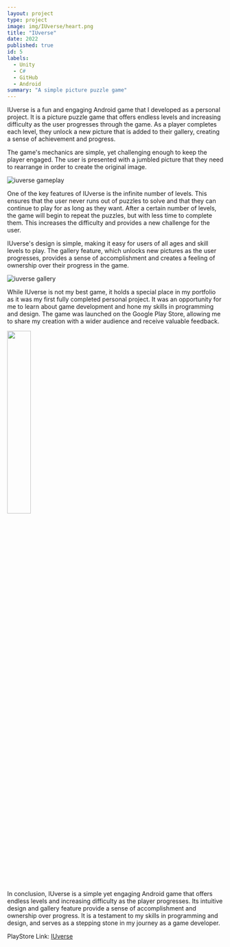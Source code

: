 ```yaml
---
layout: project
type: project
image: img/IUverse/heart.png
title: "IUverse"
date: 2022
published: true
id: 5
labels:
  - Unity
  - C#
  - GitHub
  - Android
summary: "A simple picture puzzle game"
---
```


IUverse is a fun and engaging Android game that I developed as a personal project. It is a picture puzzle game that offers endless levels and increasing difficulty as the user progresses through the game. As a player completes each level, they unlock a new picture that is added to their gallery, creating a sense of achievement and progress.

The game's mechanics are simple, yet challenging enough to keep the player engaged. The user is presented with a jumbled picture that they need to rearrange in order to create the original image.

![iuverse gameplay](https://user-images.githubusercontent.com/29358240/221121738-9fae9f90-89e7-4684-9025-a5457b3b76e2.gif)

One of the key features of IUverse is the infinite number of levels. This ensures that the user never runs out of puzzles to solve and that they can continue to play for as long as they want. After a certain number of levels, the game will begin to repeat the puzzles, but with less time to complete them. This increases the difficulty and provides a new challenge for the user.

IUverse's design is simple, making it easy for users of all ages and skill levels to play. The gallery feature, which unlocks new pictures as the user progresses, provides a sense of accomplishment and creates a feeling of ownership over their progress in the game.

![iuverse gallery](https://user-images.githubusercontent.com/29358240/221121883-6f078e9c-3fc3-4b15-8d3a-040f7b653f74.gif)

While IUverse is not my best game, it holds a special place in my portfolio as it was my first fully completed personal project. It was an opportunity for me to learn about game development and hone my skills in programming and design. The game was launched on the Google Play Store, allowing me to share my creation with a wider audience and receive valuable feedback.

<img src="https://user-images.githubusercontent.com/29358240/220165256-c4a9d655-e398-4e73-b59a-6c9a8ea22fef.png" width="33%" />

In conclusion, IUverse is a simple yet engaging Android game that offers endless levels and increasing difficulty as the player progresses. Its intuitive design and gallery feature provide a sense of accomplishment and ownership over progress. It is a testament to my skills in programming and design, and serves as a stepping stone in my journey as a game developer.


PlayStore Link: <a href="https://play.google.com/store/apps/details?id=com.PorukiBoys.IUverse">IUverse</a>
